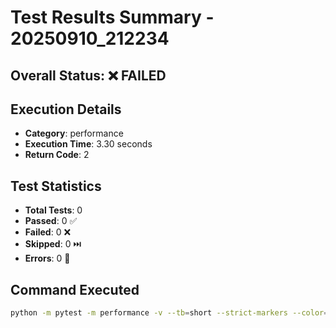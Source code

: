 # Test Results Summary - 20250910_212234

## Overall Status: ❌ FAILED

## Execution Details

- **Category**: performance
- **Execution Time**: 3.30 seconds
- **Return Code**: 2

## Test Statistics

- **Total Tests**: 0
- **Passed**: 0 ✅
- **Failed**: 0 ❌
- **Skipped**: 0 ⏭️
- **Errors**: 0 🚨

## Command Executed

```bash
python -m pytest -m performance -v --tb=short --strict-markers --color=yes --durations=10 --junitxml=test_reports/junit_20250910_212234.xml --html=test_reports/report_20250910_212234.html --self-contained-html
```

